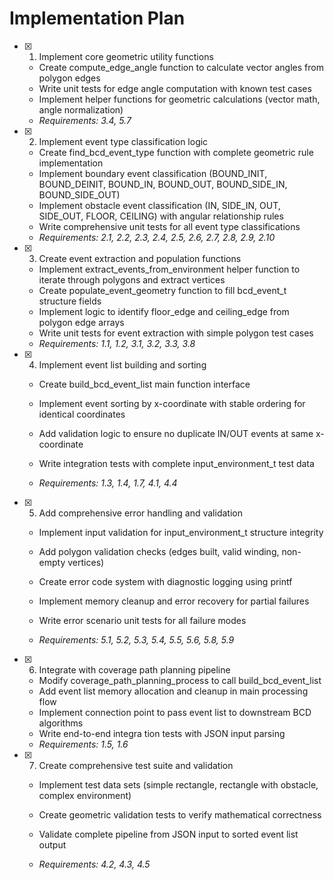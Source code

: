 # Implementation Plan

- [x] 1. Implement core geometric utility functions

  - Create compute_edge_angle function to calculate vector angles from polygon edges
  - Write unit tests for edge angle computation with known test cases
  - Implement helper functions for geometric calculations (vector math, angle normalization)
  - _Requirements: 3.4, 5.7_

- [x] 2. Implement event type classification logic

  - Create find_bcd_event_type function with complete geometric rule implementation
  - Implement boundary event classification (BOUND_INIT, BOUND_DEINIT, BOUND_IN, BOUND_OUT, BOUND_SIDE_IN, BOUND_SIDE_OUT)
  - Implement obstacle event classification (IN, SIDE_IN, OUT, SIDE_OUT, FLOOR, CEILING) with angular relationship rules
  - Write comprehensive unit tests for all event type classifications
  - _Requirements: 2.1, 2.2, 2.3, 2.4, 2.5, 2.6, 2.7, 2.8, 2.9, 2.10_

- [x] 3. Create event extraction and population functions

  - Implement extract_events_from_environment helper function to iterate through polygons and extract vertices
  - Create populate_event_geometry function to fill bcd_event_t structure fields
  - Implement logic to identify floor_edge and ceiling_edge from polygon edge arrays
  - Write unit tests for event extraction with simple polygon test cases
  - _Requirements: 1.1, 1.2, 3.1, 3.2, 3.3, 3.8_

- [x] 4. Implement event list building and sorting

  - Create build_bcd_event_list main function interface
  - Implement event sorting by x-coordinate with stable ordering for identical coordinates
  - Add validation logic to ensure no duplicate IN/OUT events at same x-coordinate
  - Write integration tests with complete input_environment_t test data

  - _Requirements: 1.3, 1.4, 1.7, 4.1, 4.4_

- [x] 5. Add comprehensive error handling and validation

  - Implement input validation for input_environment_t structure integrity
  - Add polygon validation checks (edges built, valid winding, non-empty vertices)
  - Create error code system with diagnostic logging using printf
  - Implement memory cleanup and error recovery for partial failures

  - Write error scenario unit tests for all failure modes
  - _Requirements: 5.1, 5.2, 5.3, 5.4, 5.5, 5.6, 5.8, 5.9_

- [x] 6. Integrate with coverage path planning pipeline

  - Modify coverage_path_planning_process to call build_bcd_event_list
  - Add event list memory allocation and cleanup in main processing flow
  - Implement connection point to pass event list to downstream BCD algorithms
  - Write end-to-end integra
    tion tests with JSON input parsing
  - _Requirements: 1.5, 1.6_

- [x] 7. Create comprehensive test suite and validation


  - Implement test data sets (simple rectangle, rectangle with obstacle, complex environment)

  - Create geometric validation tests to verify mathematical correctness
  - Validate complete pipeline from JSON input to sorted event list output
  - _Requirements: 4.2, 4.3, 4.5_
